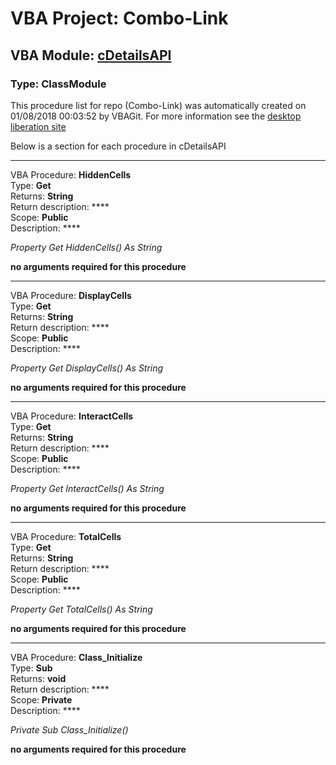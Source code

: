 # VBA Project: **Combo-Link**
## VBA Module: **[cDetailsAPI](/scripts/cDetailsAPI.cls "source is here")**
### Type: ClassModule  

This procedure list for repo (Combo-Link) was automatically created on 01/08/2018 00:03:52 by VBAGit.
For more information see the [desktop liberation site](http://ramblings.mcpher.com/Home/excelquirks/drivesdk/gettinggithubready "desktop liberation")

Below is a section for each procedure in cDetailsAPI

---
VBA Procedure: **HiddenCells**  
Type: **Get**  
Returns: **String**  
Return description: ****  
Scope: **Public**  
Description: ****  

*Property Get HiddenCells() As String*  

**no arguments required for this procedure**


---
VBA Procedure: **DisplayCells**  
Type: **Get**  
Returns: **String**  
Return description: ****  
Scope: **Public**  
Description: ****  

*Property Get DisplayCells() As String*  

**no arguments required for this procedure**


---
VBA Procedure: **InteractCells**  
Type: **Get**  
Returns: **String**  
Return description: ****  
Scope: **Public**  
Description: ****  

*Property Get InteractCells() As String*  

**no arguments required for this procedure**


---
VBA Procedure: **TotalCells**  
Type: **Get**  
Returns: **String**  
Return description: ****  
Scope: **Public**  
Description: ****  

*Property Get TotalCells() As String*  

**no arguments required for this procedure**


---
VBA Procedure: **Class_Initialize**  
Type: **Sub**  
Returns: **void**  
Return description: ****  
Scope: **Private**  
Description: ****  

*Private Sub Class_Initialize()*  

**no arguments required for this procedure**
